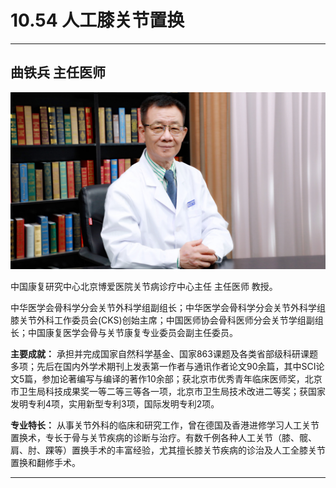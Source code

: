 # 10.54 人工膝关节置换

---

## 曲铁兵 主任医师

![1682045074036](image/c10_054/1682045074036.png)

中国康复研究中心北京博爱医院关节病诊疗中心主任 主任医师 教授。

中华医学会骨科学分会关节外科学组副组长；中华医学会骨科学分会关节外科学组膝关节外科工作委员会(CKS)创始主席；中国医师协会骨科医师分会关节学组副组长；中国康复医学会骨与关节康复专业委员会副主任委员。


**主要成就：** 承担并完成国家自然科学基金、国家863课题及各类省部级科研课题多项；先后在国内外学术期刊上发表第一作者与通讯作者论文90余篇，其中SCI论文5篇，参加论著编写与编译的著作10余部；获北京市优秀青年临床医师奖，北京市卫生局科技成果奖一等二等三等各一项，北京市卫生局技术改进二等奖；获国家发明专利4项，实用新型专利3项，国际发明专利2项。


**专业特长：** 从事关节外科的临床和研究工作，曾在德国及香港进修学习人工关节置换术，专长于骨与关节疾病的诊断与治疗。有数千例各种人工关节（膝、髋、肩、肘、踝等）置换手术的丰富经验，尤其擅长膝关节疾病的诊治及人工全膝关节置换和翻修手术。

---
